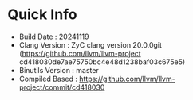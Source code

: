 # Quick Info
* Build Date : 20241119
* Clang Version : ZyC clang version 20.0.0git (https://github.com/llvm/llvm-project cd418030de7ae75750bc4e48d1238baf03c675e5)
* Binutils Version : master
* Compiled Based : https://github.com/llvm/llvm-project/commit/cd418030

